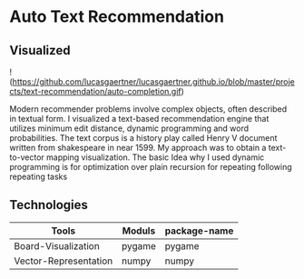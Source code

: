 # Auto Text Recommendation
## Visualized

!(https://github.com/lucasgaertner/lucasgaertner.github.io/blob/master/projects/text-recommendation/auto-completion.gif)

Modern recommender problems involve complex objects, often described in textual form. I visualized a text-based recommendation engine that utilizes minimum edit distance, dynamic programming and word probabilities. The text corpus is a history play called Henry V document written from shakespeare in near 1599. My approach was to obtain a text-to-vector mapping visualization. The basic Idea why I used dynamic programming is for optimization over plain recursion for repeating following repeating tasks


## Technologies

| Tools               |Moduls                          |package-name|
|----------------|-------------------------------|-----------------------------|
|Board-Visualization|pygame|pygame|
|Vector-Representation|numpy|numpy          |





